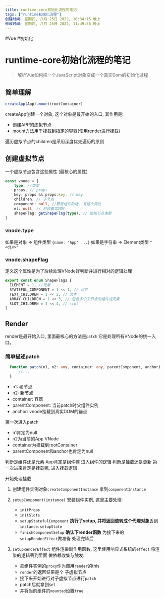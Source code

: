 ```yaml
---
title: runtime-core初始化流程的笔记
tags: ["runtime初始化流程"]
创建时间: 星期四, 八月 25日 2022, 10:34:15 晚上
修改时间: 星期四, 八月 25日 2022, 11:49:56 晚上
---
```

#Vue #初始化

# runtime-core初始化流程的笔记

> 解析Vue如何把一个JavaScript对象变成一个真实Dom的初始化过程

## 简单理解

```js
createApp(App).mount(rootContainer)
```

createApp创建一个对象, 这个对象是最开始的入口, 其作用是:

- 创建APP的虚拟节点
- mount方法用于挂载到指定的容器(使用render进行挂载)

遍历虚拟节点的children是采用深度优先遍历的原则

## 创建虚拟节点

一个虚拟节点包含这些属性 (最核心的属性)
```ts
const vnode = {
    type, //类型
    props, // props
    key: props && props.key, // key
    children, // 子节点
    component: null, //若是组件的话, 有这个属性
    el: null, // 对应真实DOM
    shapeFlag: getShapeFlag(type), // 虚拟节点类型
}
```

### vnode.type
如果是对象 => 组件类型 `{name: 'App' ...}`
如果是字符串 => Element类型 `"<div>"`

### vnode.shapeFlag
定义这个属性是为了后续处理VNode好判断并进行相对的逻辑处理
```ts
export const enum ShapeFlags {
  ELEMENT = 1, //元素
  STATEFUL_COMPONENT = 1 << 1, // 组件
  TEXT_CHILDREN = 1 << 2, // 文本
  ARRAY_CHILDREN = 1 << 3, // 包含多个子节点的组件或元素
  SLOT_CHILDREN = 1 << 4, // slot
}
```

## Render

render是最开始入口, 里面最核心的方法是`patch` 它是处理所有VNode的统一入口。

### 简单描述patch
```ts
  function patch(n1, n2: any, container: any, parentComponent, anchor) {
	  //...
  }
```

- n1: 老节点
- n2: 新节点
- container: 容器
- parentComponent: 当前patch时父组件实例
- anchor: vnode挂载到真实DOM的锚点


第一次进入patch
- n1肯定为null
- n2为当前的App VNode
- container为挂载到rootContainer
- parentComponent和anchor也肯定为null


判断是组件还是元素
App肯定是组件嘛
进入组件的逻辑
判断是挂载还是更新
第一次进来肯定是挂载嘛, 进入挂载逻辑

开始处理挂载

1. 创建组件实例对象`createComponentInstance` 拿到`componentInstance`
2. `setupComponent(instance)` 安装组件实例, 这里主要处理:

	- `initProps`
	- `initSlots`
	- `setupStatefulComponent` **执行了setup, 并将返回值转成个代理对象**丢到`instance.setupState`
	- `finishComponentSetup` **确认下render函数** 为接下来的`setupRenderEffect`做准备
	处理完毕后

3. `setupRenderEffect` 组件渲染副作用函数, 这里使用响应式系统的`effect` 将渲染的逻辑丢到里面 做依赖收集与触发:


	- 拿组件实例的`proxy`作为调用`render`的this
	- `render`的返回结果是个 子虚拟节点
	- 接下来开始进行对子虚拟节点进行`patch`
	- patch后就拿到`$el`
	- 并将当前组件的`mounted`设置`true`